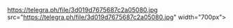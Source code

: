 https://telegra.ph/file/3d019d7675687c2a05080.jpg
src="https://telegra.ph/file/3d019d7675687c2a05080.jpg"  width="700px">
